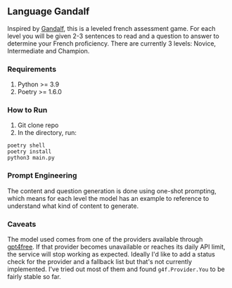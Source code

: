 ## Language Gandalf 
Inspired by [Gandalf](https://gandalf.lakera.ai/), this is a leveled french assessment game. 
For each level you will be given 2-3 sentences to read and a question to answer to determine your French proficiency. 
There are currently 3 levels: Novice, Intermediate and Champion.

### Requirements
1. Python >= 3.9
2. Poetry >= 1.6.0 

### How to Run 
1. Git clone repo 
2. In the directory, run: 
```
poetry shell
poetry install
python3 main.py
```

### Prompt Engineering 
The content and question generation is done using one-shot prompting, which means for each level the model has an example to reference to understand what kind of content to generate. 

### Caveats 
The model used comes from one of the providers available through [gpt4free](https://github.com/xtekky/gpt4free). If that provider becomes unavailable or reaches its daily API limit, the service will stop working as expected. 
Ideally I'd like to add a status check for the provider and a fallback list but that's not currently implemented. I've tried out most of them and found `g4f.Provider.You` to be fairly stable so far.
